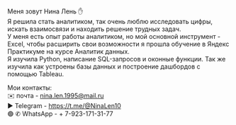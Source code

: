 Меня зовут Нина Лень :hand:  
Я решила стать аналитиком, так очень люблю исследовать цифры, искать взаимосвязи и находить решение трудных задач.   
У меня есть опыт работы аналитиком, но мой основной инструмент - Excel, чтобы расширить свои возможности я прошла обучение в Яндекс Практикуме на курсе Аналитик данных.   
Я изучила Python, написание SQL-запросов и оконные функции. Так же изучила как устроены базы данных и построение дашбордов с помощью Tableau.   

Мои контакты:   
✉️ почта - nina.len.1995@mail.ru  
▶️ Telegram - https://t.me/@NinaLen10  
🟢 ✆ WhatsApp - + 7-923-171-31-77
